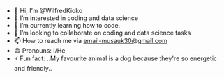 - 👋 Hi, I’m @WilfredKioko
- 👀 I’m interested in coding and data science
- 🌱 I’m currently learning how to code.
- 💞️ I’m looking to collaborate on coding and data science tasks
- 📫 How to reach me via email-musauk30@gmail.com
- 😄 Pronouns: I/He
- ⚡ Fun fact: ..My favourite animal is a dog because they're so energetic and friendly..

<!---
WilfredKioko/WilfredKioko is a ✨ special ✨ repository because its `README.md` (this file) appears on your GitHub profile.
You can click the Preview link to take a look at your changes.
--->
